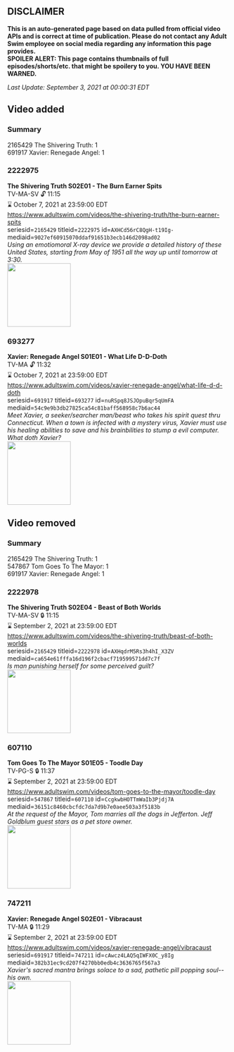 ## DISCLAIMER
**This is an auto-generated page based on data pulled from official video APIs and is correct at time of publication. Please do not contact any Adult Swim employee on social media regarding any information this page provides.**  
**SPOILER ALERT: This page contains thumbnails of full episodes/shorts/etc. that might be spoilery to you. YOU HAVE BEEN WARNED.**  

_Last Update: September 3, 2021 at 00:00:31 EDT_
## Video added
### Summary
2165429 The Shivering Truth: 1  
691917 Xavier: Renegade Angel: 1  
### 2222975
**The Shivering Truth S02E01 - The Burn Earner Spits**  
TV-MA-SV 🔓 11:15  
⌛ October 7, 2021 at 23:59:00 EDT  
https://www.adultswim.com/videos/the-shivering-truth/the-burn-earner-spits  
seriesid=`2165429` titleid=`2222975` id=`AXHCd56rC8QgH-t19Ig-` mediaid=`9027ef60915070ddaf91651b3ecb146d2098ad02`  
_Using an emotiomoral X-ray device we provide a detailed history of these United States, starting from May of 1951 all the way up until tomorrow at 3:30._  
<a href="https://media.cdn.adultswim.com/uploads/20200506/thumbnails/2_20561048511-TheShiveringTruth_201_dup-20200207.jpg"><img src="https://media.cdn.adultswim.com/uploads/20200506/thumbnails/2_20561048511-TheShiveringTruth_201_dup-20200207.jpg" height="144px" /></a>
### 693277
**Xavier: Renegade Angel S01E01 - What Life D-D-Doth**  
TV-MA 🔓 11:32  
⌛ October 7, 2021 at 23:59:00 EDT  
https://www.adultswim.com/videos/xavier-renegade-angel/what-life-d-d-doth  
seriesid=`691917` titleid=`693277` id=`nuRSpq8JSJOpuBqr5qUmFA` mediaid=`54c9e9b3db27825ca54c81baff568958c7b6ac44`  
_Meet Xavier, a seeker/searcher man/beast who takes his spirit quest thru Connecticut. When a town is infected with a mystery virus, Xavier must use his healing abilities to save and his brainbilities to stump a evil computer. What doth Xavier?_  
<a href="https://media.cdn.adultswim.com/uploads/20210104/thumbnails/2_21141727311-xavier_101.jpg"><img src="https://media.cdn.adultswim.com/uploads/20210104/thumbnails/2_21141727311-xavier_101.jpg" height="144px" /></a>
## Video removed
### Summary
2165429 The Shivering Truth: 1  
547867 Tom Goes To The Mayor: 1  
691917 Xavier: Renegade Angel: 1  
### 2222978
**The Shivering Truth S02E04 - Beast of Both Worlds**  
TV-MA-SV 🔒 11:15  
⌛ September 2, 2021 at 23:59:00 EDT  
https://www.adultswim.com/videos/the-shivering-truth/beast-of-both-worlds  
seriesid=`2165429` titleid=`2222978` id=`AXHqdrM5Rs3h4hI_X3ZV` mediaid=`ca654e61fffa16d196f2cbacf719599571dd7c7f`  
_Is man punishing herself for some perceived guilt?_  
<a href="https://media.cdn.adultswim.com/uploads/20200506/thumbnails/2_20561049366-TheShiveringTruth_204_dup-20200220.jpg"><img src="https://media.cdn.adultswim.com/uploads/20200506/thumbnails/2_20561049366-TheShiveringTruth_204_dup-20200220.jpg" height="144px" /></a>
### 607110
**Tom Goes To The Mayor S01E05 - Toodle Day**  
TV-PG-S 🔒 11:37  
⌛ September 2, 2021 at 23:59:00 EDT  
https://www.adultswim.com/videos/tom-goes-to-the-mayor/toodle-day  
seriesid=`547867` titleid=`607110` id=`CcgkwbHOTTmWaIb3Pjdj7A` mediaid=`36151c8460cbcfdc7da7d9b7e0aee503a3f5183b`  
_At the request of the Mayor, Tom marries all the dogs in Jefferton. Jeff Goldblum guest stars as a pet store owner._  
<a href="https://media.cdn.adultswim.com/uploads/20210107/thumbnails/2_2117835486-tgttm_005.jpg"><img src="https://media.cdn.adultswim.com/uploads/20210107/thumbnails/2_2117835486-tgttm_005.jpg" height="144px" /></a>
### 747211
**Xavier: Renegade Angel S02E01 - Vibracaust**  
TV-MA 🔒 11:29  
⌛ September 2, 2021 at 23:59:00 EDT  
https://www.adultswim.com/videos/xavier-renegade-angel/vibracaust  
seriesid=`691917` titleid=`747211` id=`cAwcz4LAQ5qIWFX0C_y8Ig` mediaid=`382b31ec9cd207f4270bb0edb4c3636765f567a3`  
_Xavier's sacred mantra brings solace to a sad, pathetic pill popping soul-- his own._  
<a href="https://media.cdn.adultswim.com/uploads/20210104/thumbnails/2_21141730217-xavier_201.jpg"><img src="https://media.cdn.adultswim.com/uploads/20210104/thumbnails/2_21141730217-xavier_201.jpg" height="144px" /></a>
